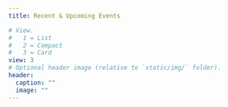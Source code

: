 ```yaml
---
title: Recent & Upcoming Events

# View.
#   1 = List
#   2 = Compact
#   3 = Card
view: 3
# Optional header image (relative to `static/img/` folder).
header:
  caption: ""
  image: ""
---
```

